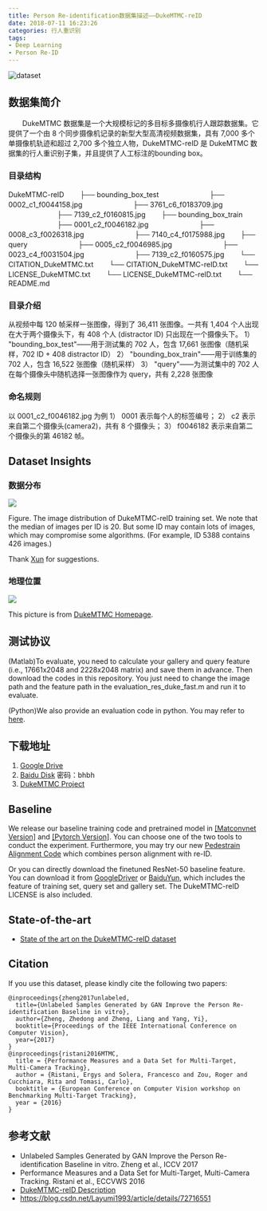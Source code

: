 ```yaml
---
title: Person Re-identification数据集描述——DukeMTMC-reID
date: 2018-07-11 16:23:26
categories: 行人重识别
tags:
- Deep Learning
- Person Re-ID
---
```


![dataset](http://7xwh8v.com1.z0.glb.clouddn.com/18-7-13/2293983.jpg)

<!-- more -->

## 数据集简介

　　DukeMTMC 数据集是一个大规模标记的多目标多摄像机行人跟踪数据集。它提供了一个由 8 个同步摄像机记录的新型大型高清视频数据集，具有 7,000 多个单摄像机轨迹和超过 2,700 多个独立人物，DukeMTMC-reID 是 DukeMTMC 数据集的行人重识别子集，并且提供了人工标注的bounding box。

### 目录结构

DukeMTMC-reID
  　　├── bounding_box_test
  　　　　　　　├── 0002_c1_f0044158.jpg
  　　　　　　　├── 3761_c6_f0183709.jpg
  　　　　　　　├── 7139_c2_f0160815.jpg
  　　├── bounding_box_train
  　　　　　　　├── 0001_c2_f0046182.jpg
  　　　　　　　├── 0008_c3_f0026318.jpg
  　　　　　　　├── 7140_c4_f0175988.jpg
  　　├── query
  　　　　　　　├── 0005_c2_f0046985.jpg
  　　　　　　　├── 0023_c4_f0031504.jpg
  　　　　　　　├── 7139_c2_f0160575.jpg
  　　└── CITATION_DukeMTMC.txt
  　　└── CITATION_DukeMTMC-reID.txt
  　　└── LICENSE_DukeMTMC.txt
  　　└── LICENSE_DukeMTMC-reID.txt
  　　└── README.md

### 目录介绍

从视频中每 120 帧采样一张图像，得到了 36,411 张图像。一共有 1,404 个人出现在大于两个摄像头下，有 408 个人 (distractor ID) 只出现在一个摄像头下。
1） "bounding_box_test"——用于测试集的 702 人，包含 17,661  张图像（随机采样，702 ID + 408 distractor ID）
2） "bounding_box_train"——用于训练集的 702 人，包含 16,522 张图像（随机采样）
3） "query"——为测试集中的 702 人在每个摄像头中随机选择一张图像作为 query，共有 2,228 张图像

### 命名规则

以 0001_c2_f0046182.jpg 为例
1） 0001 表示每个人的标签编号；
2） c2 表示来自第二个摄像头(camera2)，共有 8 个摄像头；
3） f0046182 表示来自第二个摄像头的第 46182 帧。

## Dataset Insights

### 数据分布
![](http://7xwh8v.com1.z0.glb.clouddn.com/18-7-13/37515800.jpg)

Figure. The image distribution of DukeMTMC-reID training set. We note that the median of images per ID is 20. But some ID may contain lots of images, which may compromise some algorithms. (For example, ID 5388 contains 426 images.)

Thank [Xun](https://github.com/Xun-Yang) for suggestions.

### 地理位置
![](http://vision.cs.duke.edu/DukeMTMC/img/campus.png)

This picture is from [DukeMTMC Homepage](http://vision.cs.duke.edu/DukeMTMC/).

## 测试协议

(Matlab)To evaluate, you need to calculate your gallery and query feature (i.e., 17661x2048 and 2228x2048 matrix) and save them in advance. Then download the codes in this repository. You just need to change the image path and the feature path in the evaluation_res_duke_fast.m and run it to evaluate.

(Python)We also provide an evaluation code in python. You may refer to [here](https://github.com/layumi/Person_reID_baseline_pytorch#evaluation).

## 下载地址

1. [Google Drive](https://drive.google.com/open?id=1jjE85dRCMOgRtvJ5RQV9-Afs-2_5dY3O)
2. [Baidu Disk](https://pan.baidu.com/s/1jS0XM7Var5nQGcbf9xUztw) 密码：bhbh
3. [DukeMTMC Project](http://vision.cs.duke.edu/DukeMTMC/data/misc/DukeMTMC-reID.zip)

## Baseline

We release our baseline training code and pretrained model in [[Matconvnet Version]](https://github.com/layumi/DukeMTMC-reID_baseline) and [[Pytorch Version]](https://github.com/layumi/Person_reID_baseline_pytorch). You can choose one of the two tools to conduct the experiment. Furthermore, you may try our new [Pedestrain Alignment Code](https://github.com/layumi/Pedestrian_Alignment) which combines person alignment with re-ID.

Or you can directly download the finetuned ResNet-50 baseline feature. You can download it from [GoogleDriver](https://drive.google.com/open?id=0B0VOCNYh8HeRVFR6bldBX0lTRVE) or [BaiduYun](https://pan.baidu.com/s/1c2CIsTy), which includes the feature of training set, query set and gallery set. The DukeMTMC-reID LICENSE is also included.

## State-of-the-art

- [State of the art on the DukeMTMC-reID dataset](https://github.com/layumi/DukeMTMC-reID_evaluation/blob/master/State-of-the-art/README.md)

## Citation

If you use this dataset, please kindly cite the following two papers:
```
@inproceedings{zheng2017unlabeled,
  title={Unlabeled Samples Generated by GAN Improve the Person Re-identification Baseline in vitro},
  author={Zheng, Zhedong and Zheng, Liang and Yang, Yi},
  booktitle={Proceedings of the IEEE International Conference on Computer Vision},
  year={2017}
}
@inproceedings{ristani2016MTMC,
  title = {Performance Measures and a Data Set for Multi-Target, Multi-Camera Tracking},
  author = {Ristani, Ergys and Solera, Francesco and Zou, Roger and Cucchiara, Rita and Tomasi, Carlo},
  booktitle = {European Conference on Computer Vision workshop on Benchmarking Multi-Target Tracking},
  year = {2016}
}
```

## 参考文献

- Unlabeled Samples Generated by GAN Improve the Person Re-identification Baseline in vitro. Zheng et al., ICCV 2017
- Performance Measures and a Data Set for Multi-Target, Multi-Camera Tracking. Ristani et al., ECCVWS 2016
- [DukeMTMC-reID Description](https://github.com/layumi/DukeMTMC-reID_evaluation)
- https://blog.csdn.net/Layumi1993/article/details/72716551

